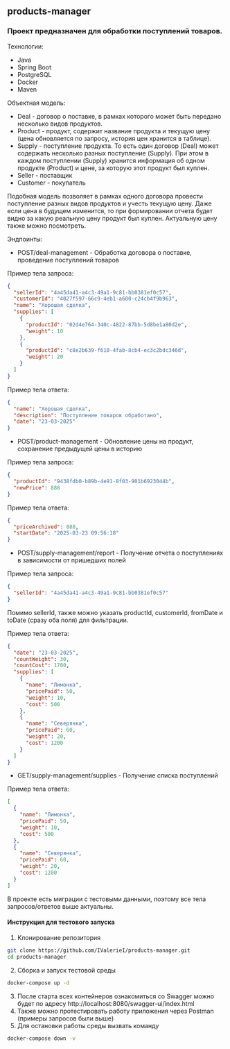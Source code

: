 ## products-manager
### Проект предназначен для обработки поступлений товаров. 

Технологии:
- Java
- Spring Boot
- PostgreSQL
- Docker
- Maven

Объектная модель:
- Deal - договор о поставке, в рамках которого может быть передано несколько видов продуктов.
- Product - продукт, содержит название продукта и текущую цену (цена обновляется по запросу, история цен хранится в таблице).
- Supply - поступление продукта. То есть один договор (Deal) может содержать несколько разных поступление (Supply).
При этом в каждом поступлении (Supply) хранится информация об одном продукте (Product) и цене, за которую этот продукт был куплен.
- Seller - поставщик
- Customer - покупатель

Подобная модель позволяет в рамках одного договора провести поступление разных видов продуктов и учесть текущую цену. 
Даже если цена в будущем изменится, то при формировании отчета будет видно за какую реальную цену продукт был куплен.
Актуальную цену также можно посмотреть.

Эндпоинты:
- POST/deal-management - Обработка договора о поставке, проведение поступлений товаров

Пример тела запроса: 
```json
{
  "sellerId": "4a45da41-a4c3-49a1-9c81-bb0381ef0c57",
  "customerId": "4027f597-66c9-4eb1-a600-c24cb4f9b963",
  "name": "Хорошая сделка",
  "supplies": [
    {
      "productId": "02d4e764-340c-4822-87bb-5d8be1a80d2e",
      "weight": 10
    },
    {
      "productId": "c8e2b639-f610-4fab-8cb4-ec3c2bdc346d",
      "weight": 20
    }
  ]
}
```

Пример тела ответа:
```json
{
  "name": "Хорошая сделка",
  "description": "Поступление товаров обработано",
  "date": "23-03-2025"
}
```

- POST/product-management - Обновление цены на продукт, сохранение предыдущей цены в историю

Пример тела запроса:
```json
{
  "productId": "9438fdb0-b89b-4e91-8f03-901b6923044b",
  "newPrice": 888
}
```

Пример тела ответа:
```json
{
  "priceArchived": 888,
  "startDate": "2025-03-23 09:56:18"
}
```

- POST/supply-management/report - Получение отчета о поступлениях в зависимости от пришедших полей

Пример тела запроса:
```json
{
  "sellerId": "4a45da41-a4c3-49a1-9c81-bb0381ef0c57"
}
```
Помимо sellerId, также можно указать productId, customerId, fromDate и toDate (сразу оба поля) для фильтрации.

Пример тела ответа:
```json
{
  "date": "23-03-2025",
  "countWeight": 30,
  "countCost": 1700,
  "supplies": [
    {
      "name": "Лимонка",
      "pricePaid": 50,
      "weight": 10,
      "cost": 500
    },
    {
      "name": "Северянка",
      "pricePaid": 60,
      "weight": 20,
      "cost": 1200
    }
  ]
}
```

- GET/supply-management/supplies - Получение списка поступлений 

Пример тела ответа:
```json
[
  {
    "name": "Лимонка",
    "pricePaid": 50,
    "weight": 10,
    "cost": 500
  },
  {
    "name": "Северянка",
    "pricePaid": 60,
    "weight": 20,
    "cost": 1200
  }
]
```

В проекте есть миграции с тестовыми данными, поэтому все тела запросов/ответов выше актуальны.

#### Инструкция для тестового запуска

1. Клонирование репозитория
```sh
git clone https://github.com/IValerieI/products-manager.git
cd products-manager
```
2. Сборка и запуск тестовой среды
```sh
docker-compose up -d
```
3. После старта всех контейнеров ознакомиться 
со Swagger можно будет по адресу http://localhost:8080/swagger-ui/index.html
4. Также можно протестировать работу приложения через Postman (примеры запросов были выше)
5. Для остановки работы среды вызвать команду
```sh
docker-compose down -v
```